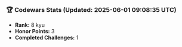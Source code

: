 ### 🏆 Codewars Stats (Updated: 2025-06-01 09:08:35 UTC)

- **Rank:** 8 kyu
- **Honor Points:** 3
- **Completed Challenges:** 1
